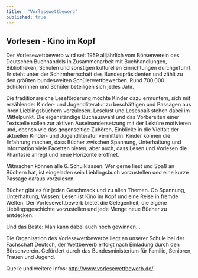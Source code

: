 ```yaml
---
title:  "Vorlesewettbewerb"
published: true
---
```


## Vorlesen - Kino im Kopf

Der Vorlesewettbewerb wird seit 1959 allj&auml;hrlich vom B&ouml;rsenverein des Deutschen Buchhandels in Zusammenarbeit mit Buchhandlungen, Bibliotheken, Schulen und sonstigen kulturellen Einrichtungen durchgef&uuml;hrt. Er steht unter der Schirmherrschaft des Bundespr&auml;sidenten und z&auml;hlt zu den gr&ouml;&szlig;ten bundesweiten Sch&uuml;lerwettbewerben. Rund 700.000 Sch&uuml;lerinnen und Sch&uuml;ler beteiligen sich jedes Jahr.

Die traditionsreiche Lesef&ouml;rderung m&ouml;chte Kinder dazu ermuntern, sich mit erz&auml;hlender Kinder- und Jugendliteratur zu besch&auml;ftigen und Passagen aus ihren Lieblingsb&uuml;chern vorzulesen. Leselust und Lesespa&szlig; stehen dabei im Mittelpunkt. Die eigenst&auml;ndige Buchauswahl und das Vorbereiten einer Textstelle sollen zur aktiven Auseinandersetzung mit der Lekt&uuml;re motivieren und, ebenso wie das gegenseitige Zuh&ouml;ren, Einblicke in die Vielfalt der aktuellen Kinder- und Jugendliteratur vermitteln. Kinder k&ouml;nnen die Erfahrung machen, dass B&uuml;cher zwischen Spannung, Unterhaltung und Information viele Facetten bieten, aber auch, dass Lesen und Vorlesen die Phantasie anregt und neue Horizonte er&ouml;ffnet.

Mitmachen k&ouml;nnen alle 6. Schulklassen. Wer gerne liest und Spa&szlig; an B&uuml;chern hat, ist eingeladen sein Lieblingsbuch vorzustellen und eine kurze Passage daraus vorzulesen.

B&uuml;cher gibt es f&uuml;r jeden Geschmack und zu allen Themen. Ob Spannung, Unterhaltung, Wissen: Lesen ist Kino im Kopf und eine Reise in fremde Welten. Der Vorlesewettbewerb bietet die Gelegenheit, die eigene Lieblingsgeschichte vorzustellen und jede Menge neue B&uuml;cher zu entdecken.

Und das Beste: Man kann dabei auch noch gewinnen...

Die Organisation des Vorlesewettbewerbs liegt an unserer Schule bei der Fachschaft Deutsch, der Wettbewerb erfolgt nach Einladung durch den B&ouml;rsenverein. Gef&ouml;rdert durch das Bundesministerium f&uuml;r Familie, Senioren, Frauen und Jugend.

Quelle und weitere Infos: http://www.vorlesewettbewerb.de/
